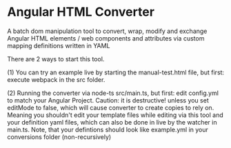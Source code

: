 # Angular HTML Converter
A batch dom manipulation tool to convert, wrap, modify and exchange Angular HTML elements / web components and attributes via custom mapping definitions written in YAML

There are 2 ways to start this tool. 

(1) You can try an example live by starting the manual-test.html file,
but first: execute webpack in the src folder. 

(2) Running the converter via node-ts src/main.ts, but first: edit config.yml to match your Angular Project. Caution: it is destructive! unless you set editMode to false, which will cause converter to create copies to rely on. Meaning you shouldn't edit your template files while editing via this tool and your definition yaml files, which can also be done in live by the watcher in main.ts. Note, that your defintions should look like example.yml in your conversions folder (non-recursively)
